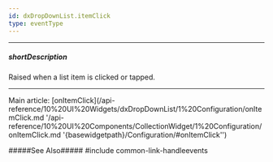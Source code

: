 ```yaml
---
id: dxDropDownList.itemClick
type: eventType
---
```

---
##### shortDescription
Raised when a list item is clicked or tapped.

---
Main article: [onItemClick](/api-reference/10%20UI%20Widgets/dxDropDownList/1%20Configuration/onItemClick.md '/api-reference/10%20UI%20Components/CollectionWidget/1%20Configuration/onItemClick.md '{basewidgetpath}/Configuration/#onItemClick'')

#####See Also#####
#include common-link-handleevents